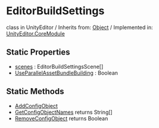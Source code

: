 # EditorBuildSettings
class in UnityEditor
 / Inherits from: <a href="https://docs.unity3d.com/6000.0/Documentation/ScriptReference/Object.html" target="_blank">Object</a> / Implemented in: <a href="https://docs.unity3d.com/6000.0/Documentation/ScriptReference/UnityEditor.CoreModule.html" target="_blank">UnityEditor.CoreModule</a>
## Static Properties
- <a href="https://docs.unity3d.com/6000.0/Documentation/ScriptReference/EditorBuildSettings-scenes.html" target="_blank">scenes</a> : EditorBuildSettingsScene[]
- <a href="https://docs.unity3d.com/6000.0/Documentation/ScriptReference/EditorBuildSettings-UseParallelAssetBundleBuilding.html" target="_blank">UseParallelAssetBundleBuilding</a> : Boolean
## Static Methods
- <a href="https://docs.unity3d.com/6000.0/Documentation/ScriptReference/EditorBuildSettings.AddConfigObject.html" target="_blank">AddConfigObject</a>
- <a href="https://docs.unity3d.com/6000.0/Documentation/ScriptReference/EditorBuildSettings.GetConfigObjectNames.html" target="_blank">GetConfigObjectNames</a> returns String[]
- <a href="https://docs.unity3d.com/6000.0/Documentation/ScriptReference/EditorBuildSettings.RemoveConfigObject.html" target="_blank">RemoveConfigObject</a> returns Boolean
